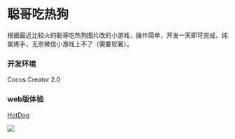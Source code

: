 # 聪哥吃热狗
根据最近比较火的聪哥吃热狗图片改的小游戏，操作简单，开发一天即可完成，纯属练手，无奈微信小游戏上不了（需要软著）。

### 开发环境
Cocos Creator 2.0

### web版体验
[HotDog](http://18.188.100.17:8080/hotdog/)

![](https://github.com/wingsrao/Hotdog/blob/master/wsc.png)
